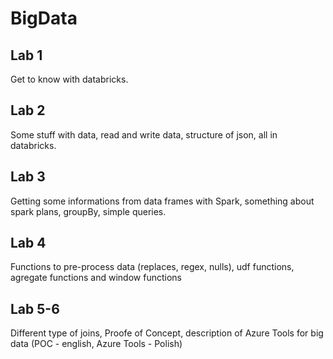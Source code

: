# BigData

## Lab 1

Get to know with databricks.

## Lab 2

Some stuff with data, read and write data, structure of json, all in databricks.

## Lab 3

Getting some informations from data frames with Spark, something about spark plans, groupBy, simple queries.

## Lab 4

Functions to pre-process data (replaces, regex, nulls), udf functions, agregate functions and window functions

## Lab 5-6

Different type of joins, Proofe of Concept, description of Azure Tools for big data (POC - english, Azure Tools - Polish)
